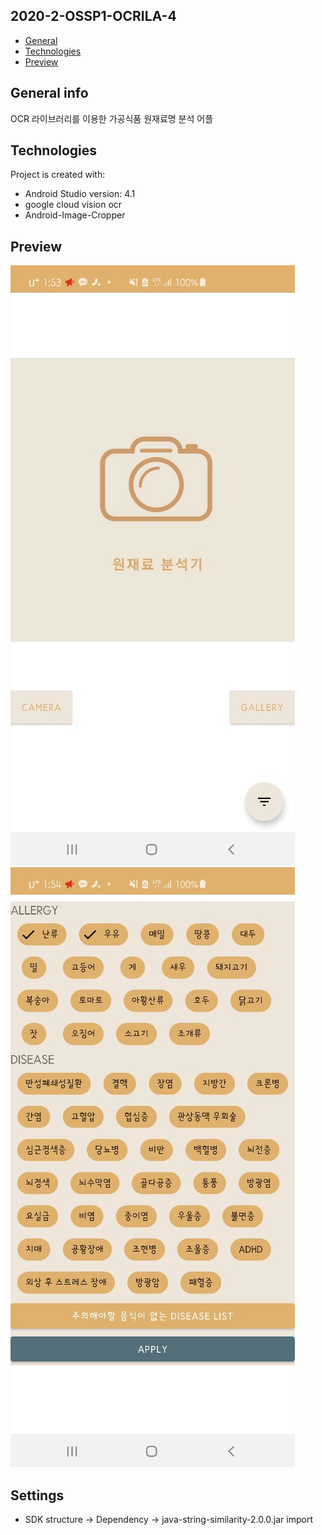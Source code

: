 ## 2020-2-OSSP1-OCRILA-4
* [General](#General-info)
* [Technologies](#Technologies)
* [Preview](#Preview)

## General info
OCR 라이브러리를 이용한 가공식품 원재료명 분석 어플
	
## Technologies
Project is created with:
* Android Studio version: 4.1
* google cloud vision ocr
* Android-Image-Cropper	

## Preview
![Main](./images/main.jpg)
![Profile](./images/profile.jpg)

## Settings
* SDK structure -> Dependency -> java-string-similarity-2.0.0.jar import